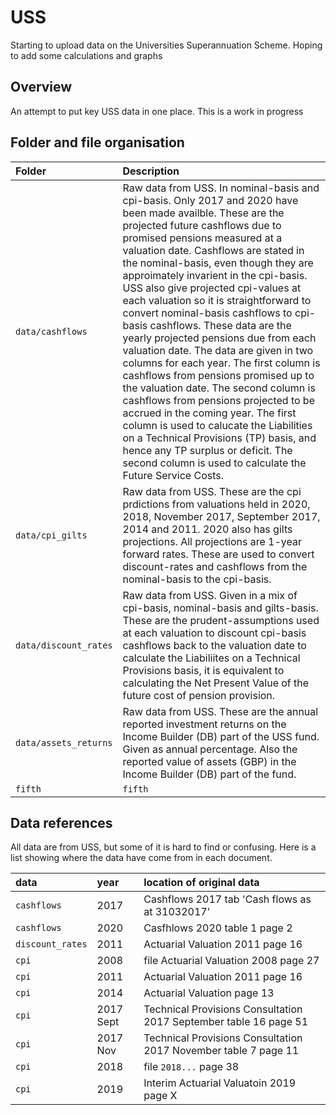 # USS
Starting to upload data on the Universities Superannuation Scheme. Hoping to add some calculations and graphs

## Overview

An attempt to put key USS data in one place. This is a work in progress


## Folder and file organisation

| Folder | Description  |
|:--|:--|
| `data/cashflows`|Raw data from USS. In nominal-basis and cpi-basis. Only 2017 and 2020 have been made availble. These are the projected future cashflows due to promised pensions measured at a valuation date. Cashflows are stated in the nominal-basis, even though they are approimately invarient in the cpi-basis. USS also give projected cpi-values at each valuation so it is straightforward to convert nominal-basis cashflows to cpi-basis cashflows. These data are the yearly projected pensions due from each valuation date. The data are given in two columns for each year. The first column is cashflows from pensions promised up to the valuation date. The second column is cashflows from pensions projected to be accrued in the coming year. The first column is used to calucate the Liabilities on a Technical Provisions (TP) basis, and hence any TP surplus or deficit. The second column is used to calculate the Future Service Costs. |   
| `data/cpi_gilts`|  Raw data from USS. These are the cpi prdictions from valuations held in 2020, 2018, November 2017, September 2017, 2014 and 2011. 2020 also has gilts projections. All projections are 1-year forward rates. These are used to convert discount-rates and cashflows from the nominal-basis to the cpi-basis.  |
| `data/discount_rates` | Raw data from USS. Given in a mix of cpi-basis, nominal-basis and gilts-basis. These are the prudent-assumptions used at each valuation to discount cpi-basis cashflows back to the valuation date to calculate the Liabiliites on a Technical Provisions basis, it is equivalent to calculating the Net Present Value of the future cost of pension provision.|  
| `data/assets_returns` | Raw data from USS. These are the annual reported investment returns on the Income Builder (DB) part of the USS fund. Given as annual percentage. Also the reported value of assets (GBP) in the Income Builder (DB) part of the fund.|  
| `fifth` |`fifth` | fifth blah|

## Data references

All data are from USS, but some of it is hard to find or confusing. Here is a list showing where the data have come from in each document. 

| data | year | location of original data |
|:--|:--|:--|
| `cashflows` |2017 | Cashflows 2017 tab 'Cash flows as at 31032017' |
| `cashflows` |2020 | Casfhlows 2020 table 1 page 2 |
| `discount_rates` |2011 | Actuarial Valuation 2011 page 16|
| `cpi` |2008 | file Actuarial Valuation 2008 page 27 |
| `cpi` |2011 | Actuarial Valuation 2011 page 16 |
| `cpi` |2014 | Actuarial Valuation page 13 |
| `cpi` |2017 Sept | Technical Provisions Consultation 2017 September table 16 page 51|
| `cpi` |2017 Nov | Technical Provisions Consultation 2017 November table 7 page 11|
| `cpi` |2018| file `2018...` page 38 |
| `cpi` | 2019 | Interim Actuarial Valuatoin 2019 page X |




